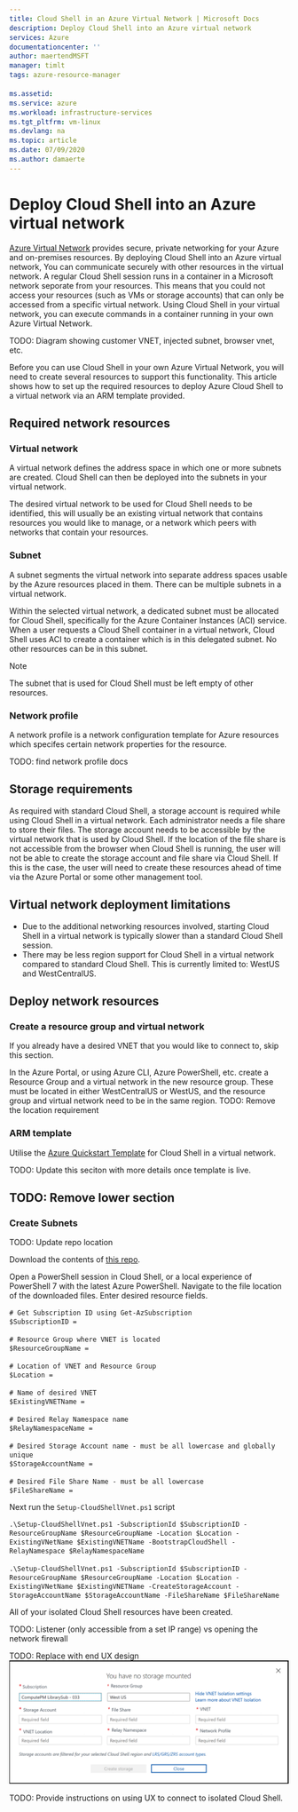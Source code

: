 ```yaml
---
title: Cloud Shell in an Azure Virtual Network | Microsoft Docs
description: Deploy Cloud Shell into an Azure virtual network
services: Azure
documentationcenter: ''
author: maertendMSFT
manager: timlt
tags: azure-resource-manager

ms.assetid:
ms.service: azure
ms.workload: infrastructure-services
ms.tgt_pltfrm: vm-linux
ms.devlang: na
ms.topic: article
ms.date: 07/09/2020
ms.author: damaerte
---
```


# Deploy Cloud Shell into an Azure virtual network
[Azure Virtual Network](../virtual-network/virtual-networks-overview.md) provides secure, private networking for your Azure and on-premises resources. By deploying Cloud Shell into an Azure virtual network, You can communicate securely with other resources in the virtual network. A regular Cloud Shell session runs in a container in a Microsoft network seporate from your resources. This means that you could not access your resources (such as VMs or storage accounts) that can only be accessed from a specific virtual network.  Using Cloud Shell in your virtual network, you can execute commands in a container running in your own Azure Virtual Network.

TODO: Diagram showing customer VNET, injected subnet, browser vnet, etc.

Before you can use Cloud Shell in your own Azure Virtual Network, you will need to create several resources to support this functionality. This article shows how to set up the required resources to deploy Azure Cloud Shell to a virtual network via an ARM template provided.

## Required network resources

### Virtual network
A virtual network defines the address space in which one or more subnets are created. Cloud Shell can then be deployed into the subnets in your virtual network.

The desired virtual network to be used for Cloud Shell needs to be identified, this will usually be an existing virtual network that contains resources you would like to manage, or a network which peers with networks that contain your resources.

### Subnet
A subnet segments the virtual network into separate address spaces usable by the Azure resources placed in them.  There can be multiple subnets in a virtual network.

Within the selected virtual network, a dedicated subnet must be allocated for Cloud Shell, specifically for the Azure Container Instances (ACI) service.  When a user requests a Cloud Shell container in a virtual network, Cloud Shell uses ACI to create a container which is in this delegated subnet.  No other resources can be in this subnet.

> [!NOTE] 
> The subnet that is used for Cloud Shell must be left empty of other resources.

### Network profile
A network profile is a network configuration template for Azure resources which specifes certain network properties for the resource.

TODO: find network profile docs

## Storage requirements
As required with standard Cloud Shell, a storage account is required while using Cloud Shell in a virtual network. Each administrator needs a file share to store their files.  The storage account needs to be accessible by the virtual network that is used by Cloud Shell. If the location of the file share is not accessible from the browser when Cloud Shell is running, the user will not be able to create the storage account and file share via Cloud Shell.  If this is the case, the user will need to create these resources ahead of time via the Azure Portal or some other management tool. 

## Virtual network deployment limitations
* Due to the additional networking resources involved, starting Cloud Shell in a virtual network is typically slower than a standard Cloud Shell session.
* There may be less region support for Cloud Shell in a virtual network compared to standard Cloud Shell. This is currently limited to: WestUS and WestCentralUS.


## Deploy network resources
 

### Create a resource group and virtual network
If you already have a desired VNET that you would like to connect to, skip this section.

In the Azure Portal, or using Azure CLI, Azure PowerShell, etc. create a Resource Group and a virtual network in the new resource group.  These must be located in either WestCentralUS or WestUS, and the resource group and virtual network need to be in the same region.
TODO: Remove the location requirement


### ARM template
Utilise the [Azure Quickstart Template](https://aka.ms/cloudshell/docs/vnet/template) for Cloud Shell in a virtual network.

TODO: Update this seciton with more details once template is live.


TODO: Remove lower section
----------------

### Create Subnets
TODO: Update repo location

Download the contents of [this repo](https://msazure.visualstudio.com/DefaultCollection/One/_git/compute-CloudShell?path=%2Fsrc%2Ftools%2FIsolatedContainers&version=GBbf-poc&_a=contents).

Open a PowerShell session in Cloud Shell, or a local experience of PowerShell 7 with the latest Azure PowerShell.  Navigate to the file location of the downloaded files.
Enter desired resource fields.
```azurepowershell-interactive
# Get Subscription ID using Get-AzSubscription
$SubscriptionID = 

# Resource Group where VNET is located
$ResourceGroupName = 

# Location of VNET and Resource Group
$Location = 

# Name of desired VNET
$ExistingVNETName = 

# Desired Relay Namespace name
$RelayNamespaceName = 

# Desired Storage Account name - must be all lowercase and globally unique
$StorageAccountName = 

# Desired File Share Name - must be all lowercase
$FileShareName =
```

Next run the `Setup-CloudShellVnet.ps1` script
```azurepowershell-interactive
.\Setup-CloudShellVnet.ps1 -SubscriptionId $SubscriptionID -ResourceGroupName $ResourceGroupName -Location $Location -ExistingVNetName $ExistingVNETName -BootstrapCloudShell -RelayNamespace $RelayNamespaceName 

.\Setup-CloudShellVnet.ps1 -SubscriptionId $SubscriptionID -ResourceGroupName $ResourceGroupName -Location $Location -ExistingVNetName $ExistingVNETName -CreateStorageAccount -StorageAccountName $StorageAccountName -FileShareName $FileShareName 

```
All of your isolated Cloud Shell resources have been created.


TODO:
Listener (only accessible from a set IP range) vs opening the network firewall

TODO: Replace with end UX design
![](media/private-VNET/VNET-settings.PNG)


TODO: Provide instructions on using UX to connect to isolated Cloud Shell.